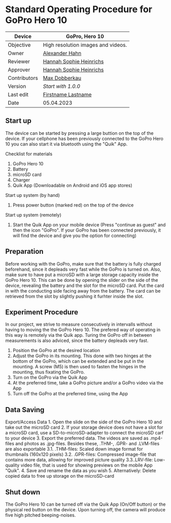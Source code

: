 
# Standard Operating Procedure for GoPro Hero 10

| Device       | GoPro, Hero 10                                            |
|--------------|-----------------------------------------------------------|
| Objective    | High resolution images and videos.                        |
| Owner        | [Alexander Hahn](mailto:alexander.hahn@tuebingen.mpg.de)  |
| Reviewer     | [Hannah Sophie Heinrichs](mailto:hannah.heinrichs@tuebingen.mpg.de) |
| Approver     | [Hannah Sophie Heinrichs](mailto:hannah.heinrichs@tuebingen.mpg.de) |
| Contributors | [Max Dobberkau](mailto:max.dobberkau@tuebingen.mpg.de) |
| Version      | _Start with 1.0.0_                                        |
| Last edit    | [Firstname Lastname](mailto:firstname.lastname@domain.de) |
| Date         | 05.04.2023                                                |

## Start up

The device can be started by pressing a large buttion on the top of the device. If your cellphone has been previously connected to the GoPro Hero 10 you can also start it via bluetooth using the "Quik" App. 

Checklist for materials
1. GoPro Hero 10
2. Battery
3. microSD card
4. Charger
5. Quik App (Downloadable on Android and iOS app stores) 

Start up system (by hand)
1. Press power button (marked red) on the top of the device 

Start up system (remotely)
1. Start the Quik App on your mobile device (Press "continue as guest" and then the icon "GoPro". If your GoPro     has been connected previously, it will find the device and give you the option for connecting)
   


## Preparation

Before working with the GoPro, make sure that the battery is fully charged beforehand, since it depleads very fast while the GoPro is turned on. Also, make sure to have put a microSD with a large storage capacity inside the GoPro Hero 10. This can be done by opening the slider on the side of the device, revealing the battery and the slot for the microSD card. Put the card in with the conducting side facing away from the battery. The card can be retrieved from the slot by slightly pushing it furhter inside the slot.


## Experiment Procedure

In our project, we strive to measure consecutively in intervalls without having to moving the the GoPro Hero 10. The prefered way of operating in this way is remotely via the Quik app. Turing the GoPro off in between measurements is also adviced, since the battery depleads very fast. 

1. Position the GoPro at the desired location
2. Adjust the GoPro in its mounting. This done with two hinges at the bottom of the GoPro, which can be extended and be put in the mounting. A screw (M5) is then used to fasten the hinges in the mounting, thus fixating the GoPro.
3. Turn on the GoPro via the Quik App
4. At the preferred time, take a GoPro picture and/or a GoPro video via the App
5. Turn off the GoPro at the preferred time, using the App



## Data Saving


Export/Access Data
    1. Open the slide on the side of the GoPro Hero 10 and take out the microSD card
    2. If your storage device does not have a slot for a microSD card, use a SD-to-microSD-adapter to connect the microSD carf to your device
    3. Export the preferred data. The videos are saved as .mp4-files and photos as .jpg-files. Besides these, .THM-, .GPR- and .LVM-files are also exportable
    3.1. .THM-files: Scaled down image format for thumbnails (160x120 pixels)
    3.2. .GPR-files: Compressed image-file that contains more data, allowing for improved picture quality
    3.3..LRV-file: Low-quality video file, that is used for showing previews on the mobile App "Quik".
    4. Save and rename the data as you wish
    5. Alternatively: Delete copied data to free up storage on the microSD-card


## Shut down

The GoPro Hero 10 can be turned off via the Quik App (On/Off button) or the physical red button on the device. Upon turning off, the camera will produce five high pitched beeping-noises.

